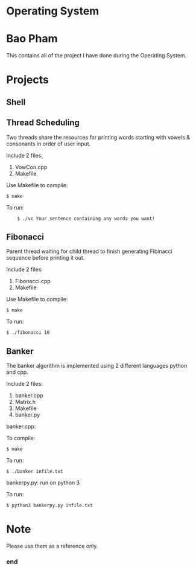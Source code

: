 # Operating System
# Bao Pham
This contains all of the project I have done during the Operating System.
# Projects
## Shell
## Thread Scheduling
Two threads share the resources for printing words starting with vowels & consonants in order of user input.

Include 2 files:
1. VowCon.cpp
2. Makefile

Use Makefile to compile:
```terminal
$ make
```

To run:
```terminal
    $ ./vc Your sentence containing any words you want!
```
## Fibonacci
Parent thread waiting for child thread to finish generating Fibinacci sequence before printing it out.

Include 2 files:
1. Fibonacci.cpp
2. Makefile

Use Makefile to compile:
```terminal
$ make
```

To run:
```terminal
$ ./fibonacci 10
```
## Banker
The banker algorithm is implemented using 2 different languages python and cpp. 

Include 2 files:
1. banker.cpp
2. Matrix.h
3. Makefile
4. banker.py

banker.cpp:

To compile: 
```terminal
$ make
```

To run: 
```terminal
$ ./banker infile.txt
```

bankerpy.py: run on python 3

To run: 
```terminal
$ python3 bankerpy.py infile.txt
```

# Note
Please use them as a reference only.
### end